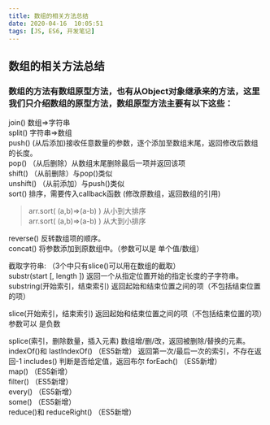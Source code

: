 ```yaml
---
title: 数组的相关方法总结
date: 2020-04-16  10:05:51
tags: [JS, ES6, 开发笔记]
---
```


## 数组的相关方法总结

### 数组的方法有数组原型方法，也有从Object对象继承来的方法，这里我们只介绍数组的原型方法，数组原型方法主要有以下这些：
join()                        数组=>字符串   
split()                      字符串=>数组   
push()           (从后添加)接收任意数量的参数，逐个添加至数组末尾，返回修改后数组的长度。  
pop()          （从后删除）从数组末尾删除最后一项并返回该项  
shift()         （从前删除）与pop()类似  
unshift()     （从前添加）与push()类似  
sort()         排序，需要传入callback函数  (修改原数组，返回数组的引用)  

> arr.sort( (a,b)=>(a-b) )   从小到大排序  
> arr.sort( (a,b)=>(a-b) )   从大到小排序   

reverse()      反转数组项的顺序。  
concat()      将参数添加到原数组中。（参数可以是 单个值/数组）  

截取字符串:  （3个中只有slice()可以用在数组的截取）  
substr(start [, length ])                   返回一个从指定位置开始的指定长度的子字符串。  
substring(开始索引，结束索引)     返回起始和结束位置之间的项（不包括结束位置的项）  

slice(开始索引，结束索引)               返回起始和结束位置之间的项（不包括结束位置的项）参数可以  是负数  

splice(索引，删除数量，插入元素)      数组增/删/改，返回被删除/替换的元素。  
indexOf()和 lastIndexOf() （ES5新增）  返回第一次/最后一次的索引，不存在返回-1
includes()    判断是否给定值，返回布尔
forEach() （ES5新增）  
map() （ES5新增）  
filter() （ES5新增）  
every() （ES5新增）  
some() （ES5新增）  
reduce()和 reduceRight() （ES5新增）  